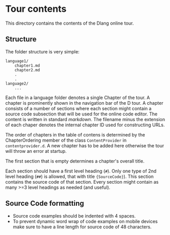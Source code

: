 # Tour contents

This directory contains the contents of the Dlang online tour.

## Structure

The folder structure is very simple:

	language1/
		chapter1.md
		chapter2.md
		.
		.
	language2/
		...

Each file in a language folder denotes a single Chapter of the tour.
A chapter is prominently shown in the navigation bar of the D tour.
A chapter consists of a number of sections where each section might
contain a source code subsection that will be used for the online code
editor. The content is written in standard *markdown*. The filename minus
the extension of each chaper denotes the internal chapter ID used
for constructing URLs.

The order of chapters in the table of contens is determined by the ChapterOrdering
member of the class `ContentProvider` in `contentprovider.d`. A new chapter
has to be added here otherwise the tour will throw an error at startup.

The first section that is empty determines a chapter's overall title.

Each section should have a first level heading (`#`). Only one type of 2nd level heading (`##`) 
is allowed, that with title `{SourceCode}`). This section
contains the source code of that section. Every section might contain as many 
\>=3 level headings as needed (and useful).

## Source Code formatting

* Source code examples should be indented with 4 spaces.
* To prevent dynamic word wrap of code examples on mobile
  devices make sure to have a line length for source code of 48
  characters.
